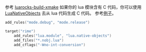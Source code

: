 
参考 [luarocks-build-xmake](https://github.com/xmake-io/luarocks-build-xmake)
如果你的 lua 模块含有 C 代码，你可以使用 [LuaNativeObjects](https://github.com/Neopallium/LuaNativeObjects) 去从 lua 代码生成 C 代码。
参考[例子](https://github.com/Freed-Wu/rime.nvim/blob/main/xmake.lua)。

```lua
add_rules("mode.debug", "mode.release")

target("rime")
    add_rules("lua.module", "lua.native-objects")
    add_files("*.nobj.lua")
    add_cflags("-Wno-int-conversion")
```

